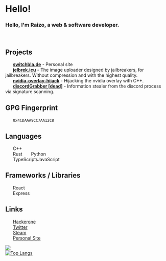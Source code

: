 # Hello!
### Hello, I'm Raizo, a web & software developer.<br>
<br>

## Projects
&nbsp;&nbsp;&nbsp;&nbsp;&nbsp;&nbsp;<a href="https://switchbla.de">**switchbla.de**</a> - Personal site<br>
&nbsp;&nbsp;&nbsp;&nbsp;&nbsp;&nbsp;<a href="https://jelbrek.icu">**jelbrek.icu**</a> - The image uploader designed by jailbreakers, for jailbreakers. Without compression and with the highest quality.<br>
&nbsp;&nbsp;&nbsp;&nbsp;&nbsp;&nbsp;<a href="https://github.com/iraizo/nvidia-overlay-hijack">**nvidia-overlay-hijack**</a> - Hijacking the nvidia overlay with C++.<br>
&nbsp;&nbsp;&nbsp;&nbsp;&nbsp;&nbsp;<a href="https://github.com/iraizo/discordGrabber/">**discordGrabber [dead]**</a> - Information stealer from the discord process via signature scanning.<br>

## GPG Fingerprint 
&nbsp;&nbsp;&nbsp;&nbsp;&nbsp;&nbsp;`0x4CDAAA9CC7AA12C8`
<br>

## Languages
&nbsp;&nbsp;&nbsp;&nbsp;&nbsp;&nbsp;C++  
&nbsp;&nbsp;&nbsp;&nbsp;&nbsp;&nbsp;Rust
&nbsp;&nbsp;&nbsp;&nbsp;&nbsp;&nbsp;Python  
&nbsp;&nbsp;&nbsp;&nbsp;&nbsp;&nbsp;TypeScript/JavaScript
<br>

## Frameworks / Libraries
&nbsp;&nbsp;&nbsp;&nbsp;&nbsp;&nbsp;React  
&nbsp;&nbsp;&nbsp;&nbsp;&nbsp;&nbsp;Express

## Links
&nbsp;&nbsp;&nbsp;&nbsp;&nbsp;&nbsp;[Hackerone](https://hackerone.com/iraizo)  
&nbsp;&nbsp;&nbsp;&nbsp;&nbsp;&nbsp;[Twitter](https://twitter.com/yvngraizo)  
&nbsp;&nbsp;&nbsp;&nbsp;&nbsp;&nbsp;[Steam](https://steamcommunity.com/id/iraizo/)  
&nbsp;&nbsp;&nbsp;&nbsp;&nbsp;&nbsp;[Personal Site](https://switchbla.de)
 
![](https://github-readme-stats.vercel.app/api?username=iraizo&show_icons=true&hide_border=true&count_private=true&include_all_commits=true&hide=prs)  
[![Top Langs](https://github-readme-stats.vercel.app/api/top-langs/?username=iraizo)](https://github.com/anuraghazra/github-readme-stats)
